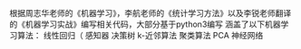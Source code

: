 根据周志华老师的《机器学习》，李航老师的《统计学习方法》以及李锐老师翻译的《机器学习实战》编写相关代码，大部分基于python3编写
涵盖了以下机器学习算法：
    线性回归（
    感知器
    决策树
    k-近邻算法
    聚类算法
    PCA
    神经网络
